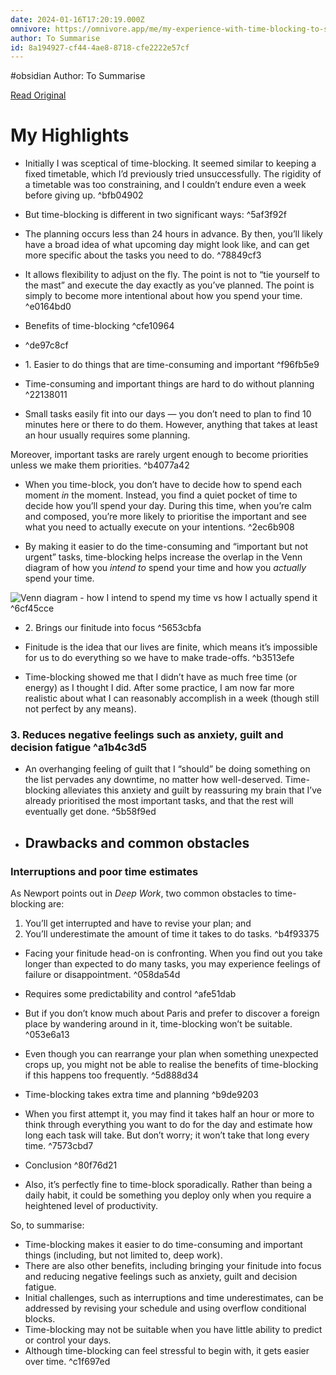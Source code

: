 ```yaml
---
date: 2024-01-16T17:20:19.000Z
omnivore: https://omnivore.app/me/my-experience-with-time-blocking-to-summarise-18d12bda982
author: To Summarise
id: 8a194927-cf44-4ae8-8718-cfe2222e57cf
---
```


#obsidian 
Author: To Summarise

[Read Original](https://www.tosummarise.com/my-experience-with-time-blocking/)

# My Highlights

- Initially I was sceptical of time-blocking. It seemed similar to keeping a fixed timetable, which I’d previously tried unsuccessfully. The rigidity of a timetable was too constraining, and I couldn’t endure even a week before giving up. ^bfb04902

- But time-blocking is different in two significant ways: ^5af3f92f

- The planning occurs less than 24 hours in advance. By then, you’ll likely have a broad idea of what upcoming day might look like, and can get more specific about the tasks you need to do. ^78849cf3

- It allows flexibility to adjust on the fly. The point is not to “tie yourself to the mast” and execute the day exactly as you’ve planned. The point is simply to become more intentional about how you spend your time. ^e0164bd0

- Benefits of time-blocking ^cfe10964

-  ^de97c8cf

- 1\. Easier to do things that are time-consuming and important ^f96fb5e9

- Time-consuming and important things are hard to do without planning ^22138011

- Small tasks easily fit into our days — you don’t need to plan to find 10 minutes here or there to do them. However, anything that takes at least an hour usually requires some planning.

Moreover, important tasks are rarely urgent enough to become priorities unless we make them priorities. ^b4077a42

- When you time-block, you don’t have to decide how to spend each moment _in_ the moment. Instead, you find a quiet pocket of time to decide how you’ll spend your day. During this time, when you’re calm and composed, you’re more likely to prioritise the important and see what you need to actually execute on your intentions. ^2ec6b908

- By making it easier to do the time-consuming and “important but not urgent” tasks, time-blocking helps increase the overlap in the Venn diagram of how you _intend to_ spend your time and how you _actually_ spend your time.

![Venn diagram - how I intend to spend my time vs how I actually spend it](https://proxy-prod.omnivore-image-cache.app/1024x591,ssJJqPabCg-PSUcUuZ9Lz29SPeoWdD-tNA2H4vkCU22c/https://www.tosummarise.com/wp-content/uploads/2023/07/VennDiagram-Spending-Time-1024x591.jpg) ^6cf45cce

- 2\. Brings our finitude into focus ^5653cbfa

- Finitude is the idea that our lives are finite, which means it’s impossible for us to do everything so we have to make trade-offs. ^b3513efe

- Time-blocking showed me that I didn’t have as much free time (or energy) as I thought I did. After some practice, I am now far more realistic about what I can reasonably accomplish in a week (though still not perfect by any means).

### 3\. Reduces negative feelings such as anxiety, guilt and decision fatigue ^a1b4c3d5

- An overhanging feeling of guilt that I “should” be doing something on the list pervades any downtime, no matter how well-deserved. Time-blocking alleviates this anxiety and guilt by reassuring my brain that I’ve already prioritised the most important tasks, and that the rest will eventually get done. ^5b58f9ed

- ## Drawbacks and common obstacles

### Interruptions and poor time estimates

As Newport points out in _Deep Work_, two common obstacles to time-blocking are:

1. You’ll get interrupted and have to revise your plan; and
2. You’ll underestimate the amount of time it takes to do tasks. ^b4f93375

- Facing your finitude head-on is confronting. When you find out you take longer than expected to do many tasks, you may experience feelings of failure or disappointment. ^058da54d

- Requires some predictability and control ^afe51dab

- But if you don’t know much about Paris and prefer to discover a foreign place by wandering around in it, time-blocking won’t be suitable. ^053e6a13

- Even though you can rearrange your plan when something unexpected crops up, you might not be able to realise the benefits of time-blocking if this happens too frequently. ^5d888d34

- Time-blocking takes extra time and planning ^b9de9203

- When you first attempt it, you may find it takes half an hour or more to think through everything you want to do for the day and estimate how long each task will take. But don’t worry; it won’t take that long every time. ^7573cbd7

- Conclusion ^80f76d21

- Also, it’s perfectly fine to time-block sporadically. Rather than being a daily habit, it could be something you deploy only when you require a heightened level of productivity.

So, to summarise:

* Time-blocking makes it easier to do time-consuming and important things (including, but not limited to, deep work).
* There are also other benefits, including bringing your finitude into focus and reducing negative feelings such as anxiety, guilt and decision fatigue.
* Initial challenges, such as interruptions and time underestimates, can be addressed by revising your schedule and using overflow conditional blocks.
* Time-blocking may not be suitable when you have little ability to predict or control your days.
* Although time-blocking can feel stressful to begin with, it gets easier over time. ^c1f697ed

